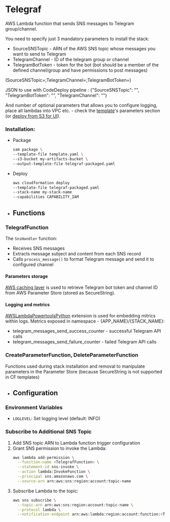 # Telegraf

AWS Lambda function that sends SNS messages to Telegram group/channel.

You need to specify just 3 mandatory parameters to install the stack:

- SourceSNSTopic - ARN of the AWS SNS topic whose messages you want to send to Telegram
- TelegramChannel - ID of the telegram group or channel
- TelegramBotToken -  token for the bot (bot should be a member of the defined channel/group and have permissions to post messages)

(SourceSNSTopic=;TelegramChannel=;TelegramBotToken=)

JSON to use with CodeDeploy pipeline : {"SourceSNSTopic": "", "TelegramBotToken": "", "TelegramChannel": ""}

And number of optional parameters that allows you to configure logging, place all lambdas into VPC etc. - check the [template](template.yaml)'s parameters section (or [deploy from S3 for UI](https://console.aws.amazon.com/cloudformation/home?/stacks/create)).

### Installation:

- Package
    ```bash
    sam package \
   --template-file template.yaml \
   --s3-bucket my-artifacts-bucket \
   --output-template-file telegraf-packaged.yaml
    ```
- Deploy
    ```bash
    aws cloudformation deploy 
   --template-file telegraf-packaged.yaml 
   --stack-name my-stack-name 
   --capabilities CAPABILITY_IAM
  ```
  


- ## Functions

### TelegrafFunction

The `SnsHandler` function:
- Receives SNS messages
- Extracts message subject and content from each SNS record
- Calls `process_message()` to format Telegram message and send it to configured channel


#### Parameters storage
[AWS caching layer](https://docs.aws.amazon.com/systems-manager/latest/userguide/ps-integration-lambda-extensions.html#arm64) is used to retrieve Telegram bot token and channel ID from AWS Parameter Store (stored as SecureString).

#### Logging and metrics
[AWSLambdaPowertoolsPython](https://docs.powertools.aws.dev/lambda/python/latest/core/logger/) extension is used for embedding mitrics within logs.
Metrics exposed in namespace - {APP_NAME}/{STACK_NAME}:
   - telegram_messages_send_success_counter - successful Telegram API calls
   - telegram_messages_send_failure_counter - failed Telegram API calls


### CreateParameterFunction, DeleteParameterFunction

Functions used during stack installation and removal to manipulate parameters in the Parameter Store (because SecureString is not supported in CF templates)

- ## Configuration
### Environment Variables

- `LOGLEVEL`: Set logging level (default: INFO)

### Subscribe to Additional SNS Topic

1. Add SNS topic ARN to Lambda function trigger configuration
2. Grant SNS permission to invoke the Lambda:
   ```bash
   aws lambda add-permission \
     --function-name <TelegrafFunction> \
     --statement-id sns-invoke \
     --action lambda:InvokeFunction \
     --principal sns.amazonaws.com \
     --source-arn arn:aws:sns:region:account:topic-name
   ```
3. Subscribe Lambda to the topic:
   ```bash
   aws sns subscribe \
     --topic-arn arn:aws:sns:region:account:topic-name \
     --protocol lambda \
     --notification-endpoint arn:aws:lambda:region:account:function:<TelegrafFunction>
   ```
